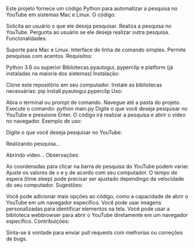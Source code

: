 Este projeto fornece um código Python para automatizar a pesquisa no YouTube em sistemas Mac e Linux. O código:

Solicita ao usuário o que ele deseja pesquisar.
Realiza a pesquisa no YouTube.
Pergunta ao usuário se ele deseja realizar outra pesquisa.
Funcionalidades:

Suporte para Mac e Linux.
Interface de linha de comando simples.
Permite pesquisas com acentos.
Requisitos:

Python 3.6 ou superior
Bibliotecas pyautogui, pyperclip e platform (já instaladas na maioria dos sistemas)
Instalação:

Clone este repositório em seu computador.
Instale as bibliotecas necessárias:
pip install pyautogui pyperclip
Uso:

Abra o terminal ou prompt de comando.
Navegue até a pasta do projeto.
Execute o comando:
python main.py
Digite o que você deseja pesquisar no YouTube e pressione Enter.
O código irá realizar a pesquisa e abrir o vídeo no navegador.
Exemplo de uso:

Digite o que você deseja pesquisar no YouTube: 

Realizando pesquisa...

Abrindo vídeo...
Observações:

As coordenadas para clicar na barra de pesquisa do YouTube podem variar. Ajuste os valores de x e y de acordo com seu computador.
O tempo de espera (time.sleep) pode precisar ser ajustado dependingo da velocidade do seu computador.
Sugestões:

Você pode adicionar mais opções ao código, como a capacidade de abrir o YouTube em um navegador específico.
Você pode usar imagens personalizadas para identificar elementos na tela.
Você pode usar a biblioteca webbrowser para abrir o YouTube diretamente em um navegador específico.
Contribuições:

Sinta-se à vontade para enviar pull requests com melhorias ou correções de bugs.